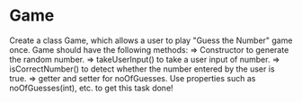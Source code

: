 # Game
Create a class Game, which allows a user to play "Guess the Number" game once. Game should have the following methods: 
=>    Constructor to generate the random number.
=>    takeUserInput() to take a user input of number.
=>    isCorrectNumber() to detect whether the number entered by the user is true.
=>    getter and setter for noOfGuesses.
Use properties such as noOfGuesses(int), etc. to get this task done!
